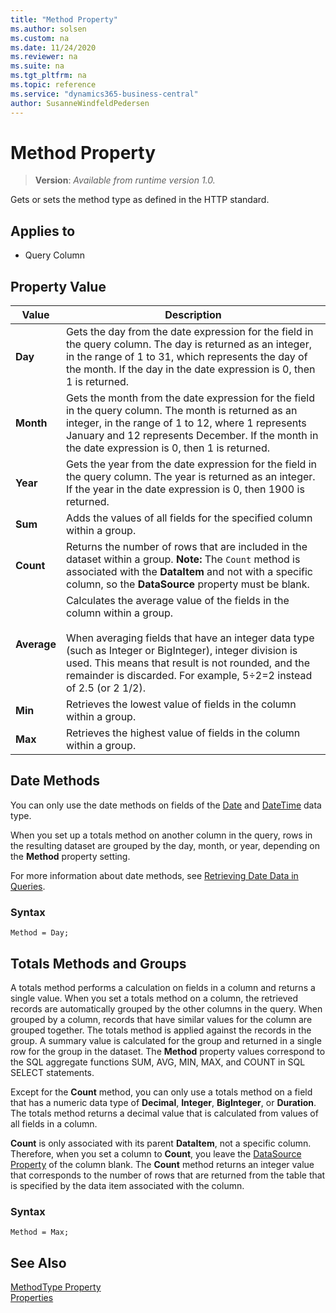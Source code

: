 ```yaml
---
title: "Method Property"
ms.author: solsen
ms.custom: na
ms.date: 11/24/2020
ms.reviewer: na
ms.suite: na
ms.tgt_pltfrm: na
ms.topic: reference
ms.service: "dynamics365-business-central"
author: SusanneWindfeldPedersen
---
```

[//]: # (START>DO_NOT_EDIT)
[//]: # (IMPORTANT:Do not edit any of the content between here and the END>DO_NOT_EDIT.)
[//]: # (Any modifications should be made in the .xml files in the ModernDev repo.)
# Method Property
> **Version**: _Available from runtime version 1.0._

Gets or sets the method type as defined in the HTTP standard.

## Applies to
-   Query Column

## Property Value

|Value|Description|
|-----------|---------------------------------------|
|**Day**|Gets the day from the date expression for the field in the query column. The day is returned as an integer, in the range of 1 to 31, which represents the day of the month. If the day in the date expression is 0, then 1 is returned.|
|**Month**|Gets the month from the date expression for the field in the query column. The month is returned as an integer, in the range of 1 to 12, where 1 represents January and 12 represents December. If the month in the date expression is 0, then 1 is returned.|
|**Year**|Gets the year from the date expression for the field in the query column. The year is returned as an integer. If the year in the date expression is 0, then 1900 is returned.|
|**Sum**|Adds the values of all fields for the specified column within a group.|
|**Count**|Returns the number of rows that are included in the dataset within a group. **Note:**  The `Count` method is associated with the **DataItem** and not with a specific column, so the **DataSource** property must be blank.|
|**Average**|Calculates the average value of the fields in the column within a group.<br /><br /> When averaging fields that have an integer data type (such as Integer or BigInteger), integer division is used. This means that result is not rounded, and the remainder is discarded. For example, 5÷2=2 instead of 2.5 (or 2 1/2).|
|**Min**|Retrieves the lowest value of fields in the column within a group.|
|**Max**|Retrieves the highest value of fields in the column within a group.|

[//]: # (IMPORTANT: END>DO_NOT_EDIT)

## Date Methods  

You can only use the date methods on fields of the [Date](../methods-auto/date/date-data-type.md) and [DateTime](../methods-auto/datetime/datetime-data-type.md) data type.  
  
When you set up a totals method on another column in the query, rows in the resulting dataset are grouped by the day, month, or year, depending on the **Method** property setting.  
 
For more information about date methods, see [Retrieving Date Data in Queries](../devenv-query-retrieve-date-data.md).

### Syntax

```AL
Method = Day;
```
  
## Totals Methods and Groups  

A totals method performs a calculation on fields in a column and returns a single value. When you set a totals method on a column, the retrieved records are automatically grouped by the other columns in the query. When grouped by a column, records that have similar values for the column are grouped together. The totals method is applied against the records in the group. A summary value is calculated for the group and returned in a single row for the group in the dataset. The **Method** property values correspond to the SQL aggregate functions SUM, AVG, MIN, MAX, and COUNT in SQL SELECT statements.  
  
Except for the **Count** method, you can only use a totals method on a field that has a numeric data type of **Decimal**, **Integer**, **BigInteger**, or **Duration**. The totals method returns a decimal value that is calculated from values of all fields in a column.  
  
**Count** is only associated with its parent **DataItem**, not a specific column. Therefore, when you set a column to **Count**, you leave the [DataSource Property](devenv-datasource-property.md) of the column blank. The **Count** method returns an integer value that corresponds to the number of rows that are returned from the table that is specified by the data item associated with the column.  

### Syntax

```AL
Method = Max;
```

 
## See Also

[MethodType Property](devenv-methodtype-property.md)   
[Properties](devenv-properties.md)  